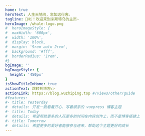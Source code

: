 ```yaml
---
home: true
heroText: 人生天地间，忽如远行客。
tagline: 👋Hi！欢迎来到米斯特乌的主页~
heroImage: /whale-logo.png
#  heroImageStyle: {
#  maxWidth: '600px',
#  width: '100%',
#  display: block,
#  margin: '9rem auto 2rem',
#  background: '#fff',
#  borderRadius: '1rem',
#}
bgImage: ''
bgImageStyle: {
  height: '450px'
}
isShowTitleInHome: true
actionText: 跳转到博客👉
actionLink: https://blog.wuzhiping.top #/views/other/guide
#features:
#- title: Yesterday
#  details: 开发一款看着开心、写着顺手的 vuepress 博客主题
#- title: Today
#  details: 希望帮助更多的人花更多的时间在内容创作上，而不是博客搭建上
#- title: Tomorrow
#  details: 希望更多的爱好者能够参与进来，帮助这个主题更好的成长
---
```

